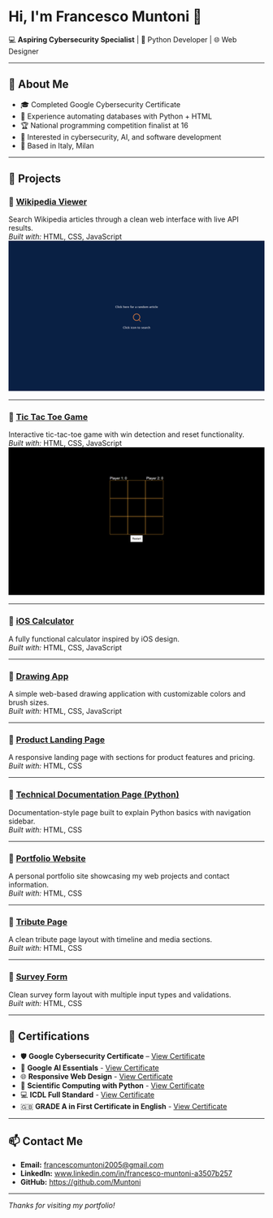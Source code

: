 # Hi, I'm Francesco Muntoni 👋

💻 **Aspiring Cybersecurity Specialist** | 🐍 Python Developer | 🌐 Web Designer

---

## 🚀 About Me
- 🎓 Completed Google Cybersecurity Certificate
- 💼 Experience automating databases with Python + HTML
- 🏆 National programming competition finalist at 16
- 🔐 Interested in cybersecurity, AI, and software development
- 📍 Based in Italy, Milan

---

## 📂 Projects

### 🔹 [Wikipedia Viewer](https://codepen.io/Muntoni/full/qByaLXV)
Search Wikipedia articles through a clean web interface with live API results.  
*Built with:* HTML, CSS, JavaScript  
![Wikipedia Viewer Screenshot](assets/wikipedia-viewer.png)

---

### 🔹 [Tic Tac Toe Game](https://codepen.io/Muntoni/full/ExpgypK)
Interactive tic-tac-toe game with win detection and reset functionality.  
*Built with:* HTML, CSS, JavaScript  
![Tic Tac Toe Screenshot](assets/tic-tac-toe.png)

---

### 🔹 [iOS Calculator](https://codepen.io/Muntoni/full/wvxzWXE)
A fully functional calculator inspired by iOS design.  
*Built with:* HTML, CSS, JavaScript

---

### 🔹 [Drawing App](https://codepen.io/Muntoni/full/QWBKErY)
A simple web-based drawing application with customizable colors and brush sizes.  
*Built with:* HTML, CSS, JavaScript

---

### 🔹 [Product Landing Page](https://codepen.io/Muntoni/full/poZELoZ)
A responsive landing page with sections for product features and pricing.
*Built with:* HTML, CSS

---

### 🔹 [Technical Documentation Page (Python)](https://codepen.io/Muntoni/full/qByaodE)
Documentation-style page built to explain Python basics with navigation sidebar.  
*Built with:* HTML, CSS

---

### 🔹 [Portfolio Website](https://codepen.io/Muntoni/full/wvxzNBK)
A personal portfolio site showcasing my web projects and contact information.  
*Built with:* HTML, CSS

---

### 🔹 [Tribute Page](https://codepen.io/Muntoni/full/wvxzmMp)
A clean tribute page layout with timeline and media sections.  
*Built with:* HTML, CSS

---

### 🔹 [Survey Form](https://codepen.io/Muntoni/full/oNMzqzx)
Clean survey form layout with multiple input types and validations.  
*Built with:* HTML, CSS

---

## 📜 Certifications
- 🛡️ **Google Cybersecurity Certificate** – [View Certificate](https://coursera.org/share/a1e290e0db603405e29dc2e231d9bc1d)
- 🤖 **Google AI Essentials** - [View Certificate](https://coursera.org/share/f3613dd6eda0402d582bc86ef25164d7)
- 🌐 **Responsive Web Design** - [View Certificate](https://www.freecodecamp.org/certification/francesco_muntoni/responsive-web-design)
- 🐍 **Scientific Computing with Python** - [View Certificate](https://www.freecodecamp.org/certification/francesco_muntoni/scientific-computing-with-python-v7)
- 💻 **ICDL Full Standard** - [View Certificate](assets/ICDL.pdf)
- 🇬🇧 **GRADE A in First Certificate in English** - [View Certificate](assets/firstCertificate.pdf)
---

## 📫 Contact Me
- **Email:** francescomuntoni2005@gmail.com
- **LinkedIn:** www.linkedin.com/in/francesco-muntoni-a3507b257
- **GitHub:** https://github.com/Muntoni

---
*Thanks for visiting my portfolio!*

